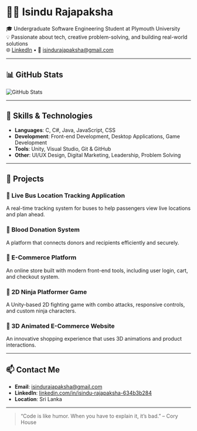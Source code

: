 # 👨‍💻 Isindu Rajapaksha

🎓 Undergraduate Software Engineering Student at Plymouth University  
💡 Passionate about tech, creative problem-solving, and building real-world solutions  
🌐 [LinkedIn](https://www.linkedin.com/in/isindu-rajapaksha-634b3b284/) • 📧 isindurajapaksha@gmail.com

---

## 📊 GitHub Stats

![GitHub Stats](./0769efdb-1a60-48f1-92e8-60d8559d22b7.png)

---

## 🔧 Skills & Technologies

- **Languages**: C, C#, Java, JavaScript, CSS  
- **Development**: Front-end Development, Desktop Applications, Game Development  
- **Tools**: Unity, Visual Studio, Git & GitHub  
- **Other**: UI/UX Design, Digital Marketing, Leadership, Problem Solving

---

## 🚀 Projects

### 🔹 Live Bus Location Tracking Application
A real-time tracking system for buses to help passengers view live locations and plan ahead.

### 🔹 Blood Donation System
A platform that connects donors and recipients efficiently and securely.

### 🔹 E-Commerce Platform
An online store built with modern front-end tools, including user login, cart, and checkout system.

### 🔹 2D Ninja Platformer Game
A Unity-based 2D fighting game with combo attacks, responsive controls, and custom ninja characters.

### 🔹 3D Animated E-Commerce Website
An innovative shopping experience that uses 3D animations and product interactions.

---

## 📫 Contact Me

- **Email**: isindurajapaksha@gmail.com  
- **LinkedIn**: [linkedin.com/in/isindu-rajapaksha-634b3b284](https://www.linkedin.com/in/isindu-rajapaksha-634b3b284/)  
- **Location**: Sri Lanka

---

> “Code is like humor. When you have to explain it, it’s bad.” – Cory House
